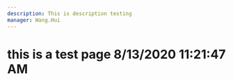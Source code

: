 ```yaml
---
description: This is description testing
manager: Wang.Hui
---
```

# this is a test page 8/13/2020 11:21:47 AM